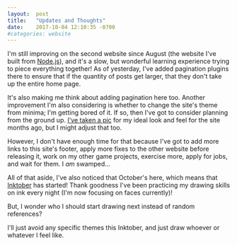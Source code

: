 ```yaml
---
layout:  post
title:   "Updates and Thoughts"
date:    2017-10-04 12:10:35 -0700
#categories: website
---
```


I'm still improving on the second website since August (the website I've built from [Node.js][nodejs]), and it's a slow, but wonderful learning experience trying to piece everything together! As of yesterday, I've added pagination plugins there to ensure that if the quantity of posts get larger, that they don't take up the entire home page.

It's also making me think about adding pagination here too. Another improvement I'm also considering is whether to change the site's theme from minima; I'm getting bored of it. If so, then I've got to consider planning from the ground up. [I've taken a pic][l-and-f] for my ideal look and feel for the site months ago, but I might adjust that too.

However, I don't have enough time for that because I've got to add more links to this site's footer, apply more fixes to the other website before releasing it, work on my other game projects, exercise more, apply for jobs, and wait for them. I *am* swamped...

All of that aside, I've also noticed that October's here, which means that [Inktober][inktober] has started! Thank goodness I've been practicing my drawing skills on ink every night (I'm now focusing on faces currently)!

But, I wonder who I should start drawing next instead of random references?

I'll just avoid any specific themes this Inktober, and just draw whoever or whatever I feel like.

[l-and-f]:  https://www.dropbox.com/s/277laaa0jwm1iso/Website%20layout%20Feb%2023%2C%208%2036%2013%20PM.jpg
[nodejs]:   https://nodejs.org/
[inktober]: http://mrjakeparker.com/inktober/

